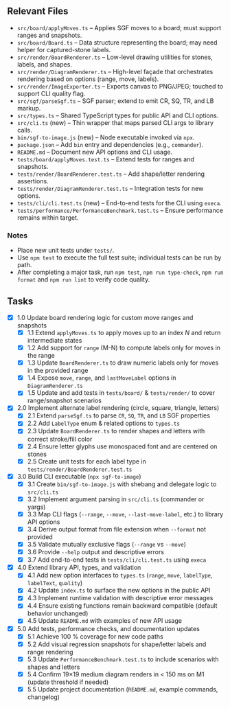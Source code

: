 ## Relevant Files

- `src/board/applyMoves.ts` – Applies SGF moves to a board; must support ranges and snapshots.
- `src/board/Board.ts` – Data structure representing the board; may need helper for captured-stone labels.
- `src/render/BoardRenderer.ts` – Low-level drawing utilities for stones, labels, and shapes.
- `src/render/DiagramRenderer.ts` – High-level façade that orchestrates rendering based on options (range, move, labels).
- `src/render/ImageExporter.ts` – Exports canvas to PNG/JPEG; touched to support CLI quality flag.
- `src/sgf/parseSgf.ts` – SGF parser; extend to emit CR, SQ, TR, and LB markup.
- `src/types.ts` – Shared TypeScript types for public API and CLI options.
- `src/cli.ts` (new) – Thin wrapper that maps parsed CLI args to library calls.
- `bin/sgf-to-image.js` (new) – Node executable invoked via `npx`.
- `package.json` – Add `bin` entry and dependencies (e.g., `commander`).
- `README.md` – Document new API options and CLI usage.
- `tests/board/applyMoves.test.ts` – Extend tests for ranges and snapshots.
- `tests/render/BoardRenderer.test.ts` – Add shape/letter rendering assertions.
- `tests/render/DiagramRenderer.test.ts` – Integration tests for new options.
- `tests/cli/cli.test.ts` (new) – End-to-end tests for the CLI using `execa`.
- `tests/performance/PerformanceBenchmark.test.ts` – Ensure performance remains within target.

### Notes

- Place new unit tests under `tests/`.
- Use `npm test` to execute the full test suite; individual tests can be run by path.
- After completing a major task, run `npm test`, `npm run type-check`, `npm run format` and `npm run lint` to verify code quality.

## Tasks

- [x] 1.0 Update board rendering logic for custom move ranges and snapshots
  - [x] 1.1 Extend `applyMoves.ts` to apply moves up to an index _N_ and return intermediate states
  - [x] 1.2 Add support for `range` (M-N) to compute labels only for moves in the range
  - [x] 1.3 Update `BoardRenderer.ts` to draw numeric labels only for moves in the provided range
  - [x] 1.4 Expose `move`, `range`, and `lastMoveLabel` options in `DiagramRenderer.ts`
  - [x] 1.5 Update and add tests in `tests/board/` & `tests/render/` to cover range/snapshot scenarios

- [x] 2.0 Implement alternate label rendering (circle, square, triangle, letters)
  - [x] 2.1 Extend `parseSgf.ts` to parse `CR`, `SQ`, `TR`, and `LB` SGF properties
  - [x] 2.2 Add `LabelType` enum & related options to `types.ts`
  - [x] 2.3 Update `BoardRenderer.ts` to render shapes and letters with correct stroke/fill color
  - [x] 2.4 Ensure letter glyphs use monospaced font and are centered on stones
  - [x] 2.5 Create unit tests for each label type in `tests/render/BoardRenderer.test.ts`

- [x] 3.0 Build CLI executable (`npx sgf-to-image`)
  - [x] 3.1 Create `bin/sgf-to-image.js` with shebang and delegate logic to `src/cli.ts`
  - [x] 3.2 Implement argument parsing in `src/cli.ts` (commander or yargs)
  - [x] 3.3 Map CLI flags (`--range`, `--move`, `--last-move-label`, etc.) to library API options
  - [x] 3.4 Derive output format from file extension when `--format` not provided
  - [x] 3.5 Validate mutually exclusive flags (`--range` vs `--move`)
  - [x] 3.6 Provide `--help` output and descriptive errors
  - [x] 3.7 Add end-to-end tests in `tests/cli/cli.test.ts` using `execa`

- [x] 4.0 Extend library API, types, and validation
  - [x] 4.1 Add new option interfaces to `types.ts` (`range`, `move`, `labelType`, `labelText`, `quality`)
  - [x] 4.2 Update `index.ts` to surface the new options in the public API
  - [x] 4.3 Implement runtime validation with descriptive error messages
  - [x] 4.4 Ensure existing functions remain backward compatible (default behavior unchanged)
  - [x] 4.5 Update `README.md` with examples of new API usage

- [x] 5.0 Add tests, performance checks, and documentation updates
  - [x] 5.1 Achieve 100 % coverage for new code paths
  - [x] 5.2 Add visual regression snapshots for shape/letter labels and range rendering
  - [x] 5.3 Update `PerformanceBenchmark.test.ts` to include scenarios with shapes and letters
  - [x] 5.4 Confirm 19×19 medium diagram renders in < 150 ms on M1 (update threshold if needed)
  - [x] 5.5 Update project documentation (`README.md`, example commands, changelog)
